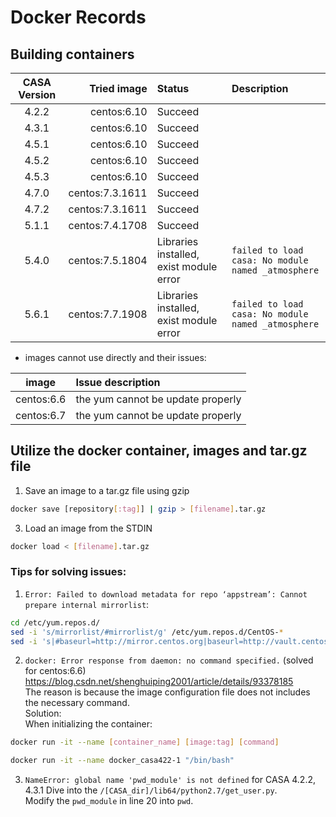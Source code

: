 # Docker Records
## Building containers
|CASA Version|Tried image|Status|Description|
|:----------:|----------:|:-----|:----------|
|4.2.2|centos:6.10|Succeed||
|4.3.1|centos:6.10|Succeed||
|4.5.1|centos:6.10|Succeed||
|4.5.2|centos:6.10|Succeed||
|4.5.3|centos:6.10|Succeed||
|4.7.0|centos:7.3.1611|Succeed||
|4.7.2|centos:7.3.1611|Succeed||
|5.1.1|centos:7.4.1708|Succeed||
|5.4.0|centos:7.5.1804|Libraries installed, exist module error|`failed to load casa: No module named _atmosphere`|
|5.6.1|centos:7.7.1908|Libraries installed, exist module error|`failed to load casa: No module named _atmosphere`|

- images cannot use directly and their issues:  

|image     |Issue description|
|:--------:|:----------------|
|centos:6.6|the yum cannot be update properly|
|centos:6.7|the yum cannot be update properly|


## Utilize the docker container, images and tar.gz file
1. Save an image to a tar.gz file using gzip
```bash
docker save [repository[:tag]] | gzip > [filename].tar.gz
```
3. Load an image from the STDIN
```bash
docker load < [filename].tar.gz
```


### Tips for solving issues: 
1. `Error: Failed to download metadata for repo ‘appstream’: Cannot prepare internal mirrorlist`:  
```bash
cd /etc/yum.repos.d/
sed -i 's/mirrorlist/#mirrorlist/g' /etc/yum.repos.d/CentOS-*
sed -i 's|#baseurl=http://mirror.centos.org|baseurl=http://vault.centos.org|g' /etc/yum.repos.d/CentOS-*
```
2. `docker: Error response from daemon: no command specified.`
(solved for centos:6.6)  
https://blog.csdn.net/shenghuiping2001/article/details/93378185  
The reason is because the image configuration file does not includes the necessary command.  
Solution:  
When initializing the container:
```bash
docker run -it --name [container_name] [image:tag] [command]

docker run -it --name docker_casa422-1 "/bin/bash"
```
3. `NameError: global name 'pwd_module' is not defined` for CASA 4.2.2, 4.3.1
Dive into the `/[CASA_dir]/lib64/python2.7/get_user.py`.  
Modify the `pwd_module` in line 20 into `pwd`.
